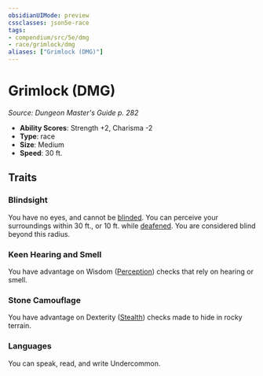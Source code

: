```yaml
---
obsidianUIMode: preview
cssclasses: json5e-race
tags:
- compendium/src/5e/dmg
- race/grimlock/dmg
aliases: ["Grimlock (DMG)"]
---
```

# Grimlock (DMG)
*Source: Dungeon Master's Guide p. 282*  

- **Ability Scores**: Strength +2, Charisma -2
- **Type**: race
- **Size**: Medium
- **Speed**: 30 ft.

## Traits

### Blindsight

You have no eyes, and cannot be [blinded](z_compendium/rules/conditions.md#blinded). You can perceive your surroundings within 30 ft., or 10 ft. while [deafened](z_compendium/rules/conditions.md#deafened). You are considered blind beyond this radius.

### Keen Hearing and Smell

You have advantage on Wisdom ([Perception](z_compendium/rules/skills.md#Perception)) checks that rely on hearing or smell.

### Stone Camouflage

You have advantage on Dexterity ([Stealth](z_compendium/rules/skills.md#Stealth)) checks made to hide in rocky terrain.

### Languages

You can speak, read, and write Undercommon.